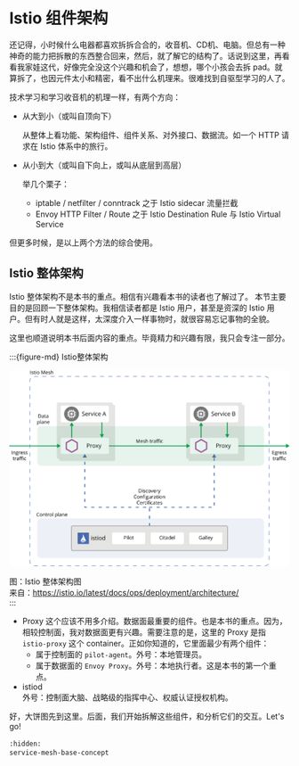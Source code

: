 # Istio 组件架构

还记得，小时候什么电器都喜欢拆拆合合的，收音机、CD机、电脑。但总有一种神奇的能力把拆散的东西整合回来，然后，就了解它的结构了。话说到这里，再看看我家娃这代，好像完全没这个兴趣和机会了，想想，哪个小孩会去拆 pad。就算拆了，也因元件太小和精密，看不出什么机理来。很难找到自驱型学习的人了。

技术学习和学习收音机的机理一样，有两个方向：

- 从大到小（或叫自顶向下）

  从整体上看功能、架构组件、组件关系、对外接口、数据流。如一个 HTTP 请求在 Istio 体系中的旅行。

- 从小到大（或叫自下向上，或叫从底层到高层）

  举几个栗子：

  - iptable / netfilter / conntrack 之于 Istio sidecar 流量拦截
  - Envoy HTTP Filter / Route 之于 Istio Destination Rule 与 Istio Virtual Service

但更多时候，是以上两个方法的综合使用。




## Istio 整体架构

Istio 整体架构不是本书的重点。相信有兴趣看本书的读者也了解过了。
本节主要目的是回顾一下整体架构。我相信读者都是 Istio 用户，甚至是资深的 Istio 用户。但有时人就是这样，太深度介入一样事物时，就很容易忘记事物的全貌。  

这里也顺道说明本书后面内容的重点。毕竟精力和兴趣有限，我只会专注一部分。


:::{figure-md} Istio整体架构

<img src="index.assets/istio-arch.svg" alt="Istio 整体架构">

图：Istio 整体架构图  
来自：https://istio.io/latest/docs/ops/deployment/architecture/  
:::


- Proxy 
  这个应该不用多介绍。数据面最重要的组件。也是本书的重点。因为，相较控制面，我对数据面更有兴趣。需要注意的是，这里的 Proxy 是指 `istio-proxy` 这个 container。正如你知道的，它里面最少有两个组件：
  - 属于控制面的 `pilot-agent`。外号：本地管理员。
  - 属于数据面的 `Envoy Proxy`。外号：本地执行者。这是本书的第一个重点。
- istiod  
  外号：控制面大脑、战略级的指挥中心、权威认证授权机构。


好，大饼图先到这里。后面，我们开始拆解这些组件，和分析它们的交互。Let's go!


```{toctree}
:hidden:
service-mesh-base-concept
```

